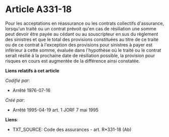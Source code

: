 # Article A331-18

Pour les acceptations en réassurance ou les contrats collectifs d'assurance, lorsqu'un traité ou un contrat prévoit qu'en cas
de résiliation une somme peut devoir être payée au cédant ou au souscripteur en sus du règlement des sinistres et que le
total des provisions constituées au titre de ce traité ou de ce contrat à l'exception des provisions pour sinistres à payer
est inférieur à cette somme, évaluée dans l'hypothèse où le traité ou le contrat serait résilié à la prochaine date de
résiliation possible, la provision pour risques en cours est augmentée de la différence ainsi constatée.

**Liens relatifs à cet article**

_Codifié par_:

  - Arrêté 1976-07-16

_Créé par_:

  - Arrêté 1995-04-19 art. 1 JORF 7 mai 1995

**Liens**:

  - TXT_SOURCE: Code des assurances - art. R*331-18 (Ab)
